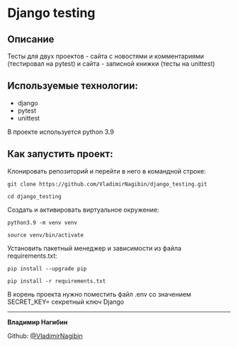 # Django testing  

## Описание
Тесты для двух проектов - сайта с новостями и комментариями (тестировал на pytest) и сайта - записной книжки (тесты на unittest)

## Используемые технологии:

- django
- pytest
- unittest

В проекте используется python 3.9

## Как запустить проект:

Клонировать репозиторий и перейти в него в командной строке:

```
git clone https://github.com/VladimirNagibin/django_testing.git
```

```
cd django_testing
```

Cоздать и активировать виртуальное окружение:

```
python3.9 -m venv venv
```

```
source venv/bin/activate
```

Установить пакетный менеджер и зависимости из файла requirements.txt:

```
pip install --upgrade pip
```

```
pip install -r requirements.txt
```


В корень проекта нужно поместить файл .env  со значением SECRET_KEY= секретный ключ Django
____

**Владимир Нагибин** 

Github: [@VladimirNagibin](https://github.com/VladimirNagibin/)